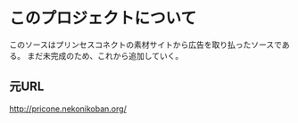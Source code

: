 # このプロジェクトについて
このソースはプリンセスコネクトの素材サイトから広告を取り払ったソースである。
まだ未完成のため、これから追加していく。

## 元URL
http://pricone.nekonikoban.org/
